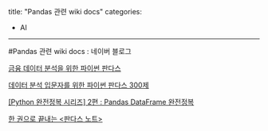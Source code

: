 title: "Pandas 관련 wiki docs"
categories:
 - AI
---
#Pandas 관련 wiki docs : 네이버 블로그








[금융 데이터 분석을 위한 파이썬 판다스](https://wikidocs.net/book/3488)

[데이터 분석 입문자를 위한 파이썬 판다스 300제](https://wikidocs.net/book/4852)

[[Python 완전정복 시리즈] 2편 : Pandas DataFrame 완전정복](https://wikidocs.net/book/7188)

[한 권으로 끝내는 <판다스 노트>](https://www.wikidocs.net/book/4639)